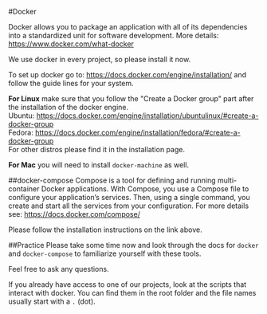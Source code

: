 #Docker

Docker allows you to package an application with all of its dependencies into a standardized unit for software development. More details: https://www.docker.com/what-docker

We use docker in every project, so please install it now.

To set up docker go to: https://docs.docker.com/engine/installation/ and follow the guide lines for your system.

**For Linux** make sure that you follow the "Create a Docker group" part after the installation of the docker engine.  
Ubuntu: https://docs.docker.com/engine/installation/ubuntulinux/#create-a-docker-group  
Fedora: https://docs.docker.com/engine/installation/fedora/#create-a-docker-group  
For other distros please find it in the installation page.

**For Mac** you will need to install `docker-machine` as well.

##docker-compose
Compose is a tool for defining and running multi-container Docker applications. With Compose, you use a Compose file to configure your application’s services. Then, using a single command, you create and start all the services from your configuration. For more details see: https://docs.docker.com/compose/

Please follow the installation instructions on the link above.

##Practice
Please take some time now and look through the docs for `docker` and `docker-compose` to familiarize yourself with these tools.

Feel free to ask any questions.

If you already have access to one of our projects, look at the scripts that interact with docker. You can find them in the root folder and the file names usually start with a `.` (dot).
